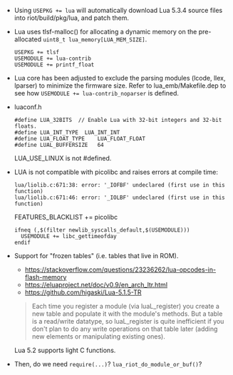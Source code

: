 * Using `USEPKG += lua` will automatically download Lua 5.3.4 source files into riot/build/pkg/lua, and patch them.

* Lua uses tlsf-malloc() for allocating a dynamic memory on the pre-allocated `uint8_t lua_memory[LUA_MEM_SIZE]`.
  ```
  USEPKG += tlsf
  USEMODULE += lua-contrib
  USEMODULE += printf_float
  ```

* Lua core has been adjusted to exclude the parsing modules (lcode, llex, lparser) to minimize the firmware size. Refer to lua_emb/Makefile.dep to see how `USEMODULE += lua-contrib_noparser` is defined.

* luaconf.h
  ```
  #define LUA_32BITS  // Enable Lua with 32-bit integers and 32-bit floats.
  #define LUA_INT_TYPE	LUA_INT_INT
  #define LUA_FLOAT_TYPE	LUA_FLOAT_FLOAT
  #define LUAL_BUFFERSIZE   64
  ```
  LUA_USE_LINUX is not #defined.

* LUA is not compatible with picolibc and raises errors at compile time:
  ```
  lua/liolib.c:671:38: error: '_IOFBF' undeclared (first use in this function)
  lua/liolib.c:671:46: error: '_IOLBF' undeclared (first use in this function)
  ```

  FEATURES_BLACKLIST += picolibc

  ```
  ifneq (,$(filter newlib_syscalls_default,$(USEMODULE)))
    USEMODULE += libc_gettimeofday
  endif
  ```

* Support for "frozen tables" (i.e. tables that live in ROM).
  - https://stackoverflow.com/questions/23236262/lua-opcodes-in-flash-memory
  - https://eluaproject.net/doc/v0.9/en_arch_ltr.html
  - https://github.com/higaski/Lua-5.1.5-TR

  > Each time you register a module (via luaL_register) you create a new table and populate it with the module's methods. But a table is a read/write datatype, so luaL_register is quite inefficient if you don't plan to do any write operations on that table later (adding new elements or manipulating existing ones).

  Lua 5.2 supports light C functions.

* Then, do we need `require(...)`? `lua_riot_do_module_or_buf()`?

